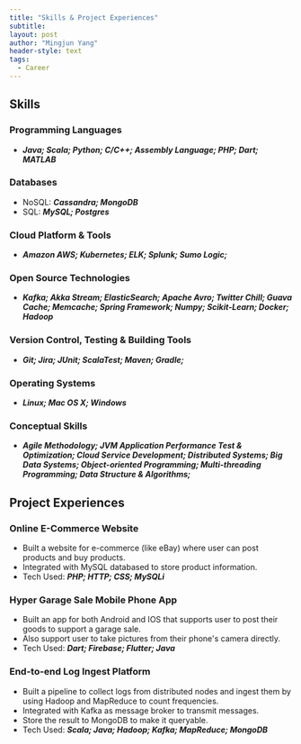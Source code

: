 ```yaml
---
title: "Skills & Project Experiences"
subtitle:
layout: post
author: "Mingjun Yang"
header-style: text
tags:
  - Career
---
```


## Skills <br>

### Programming Languages
- ***Java; Scala; Python; C/C++; Assembly Language; PHP; Dart; MATLAB***

### Databases
- NoSQL: ***Cassandra; MongoDB***
- SQL: ***MySQL; Postgres***

### Cloud Platform & Tools
- ***Amazon AWS; Kubernetes; ELK; Splunk; Sumo Logic;***

### Open Source Technologies
- ***Kafka; Akka Stream; ElasticSearch; Apache Avro; Twitter Chill; Guava Cache; Memcache; Spring Framework; Numpy; Scikit-Learn; Docker; Hadoop***

### Version Control, Testing & Building Tools
- ***Git; Jira; JUnit; ScalaTest; Maven; Gradle;***

### Operating Systems
- ***Linux; Mac OS X; Windows***

### Conceptual Skills
- ***Agile Methodology; JVM Application Performance Test & Optimization; Cloud Service Development; Distributed Systems; Big Data Systems; Object-oriented Programming;
Multi-threading Programming; Data Structure & Algorithms;***

## Project Experiences <br>

### Online E-Commerce Website
- Built a website for e-commerce (like eBay) where user can post products and buy products.
- Integrated with MySQL databased to store product information.
- Tech Used: ***PHP; HTTP; CSS; MySQLi***

### Hyper Garage Sale Mobile Phone App
- Built an app for both Android and IOS that supports user to post their goods to support a garage sale.
- Also support user to take pictures from their phone's camera directly.
- Tech Used: ***Dart; Firebase; Flutter; Java***

### End-to-end Log Ingest Platform
- Built a pipeline to collect logs from distributed nodes and ingest them by using Hadoop and MapReduce to count frequencies.
- Integrated with Kafka as message broker to transmit messages.
- Store the result to MongoDB to make it queryable.
- Tech Used: ***Scala; Java; Hadoop; Kafka; MapReduce; MongoDB***
